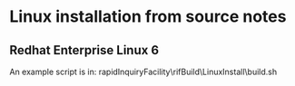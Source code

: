 # Linux installation from source notes

## Redhat Enterprise Linux 6

An example script is in: rapidInquiryFacility\rifBuild\LinuxInstall\build.sh
